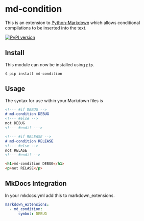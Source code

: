 # md-condition

This is an extension to [Python-Markdown](https://pythonhosted.org/Markdown/)
which allows conditional compilations to be inserted into the text.

[![PyPI version](https://badge.fury.io/py/md-condition.svg)](https://badge.fury.io/py/md-condition)

## Install
This module can now be installed using `pip`.

```
$ pip install md-condition
```

## Usage

The syntax for use within your Markdown files is

```md
<!--- #if DEBUG -->
# md-condition DEBUG
<!--- #else -->
not DEBUG
<!--- #endif --->

<!--- #if RELEASE -->
# md-condition RELEASE
<!--- #else -->
not RELASE
<!--- #endif -->
```

```html
<h1>md-condition DEBUG</h1>
<p>not RELASE</p>
```

## MkDocs Integration

In your mkdocs.yml add this to markdown_extensions.

```yaml
markdown_extensions:
  - md_condition:
      symbol: DEBUG
```
